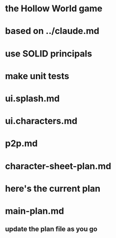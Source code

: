 # the Hollow World game
# based on ../claude.md
# use SOLID principals
# make unit tests

# ui.splash.md
# ui.characters.md
# p2p.md
# character-sheet-plan.md

# here's the current plan
# main-plan.md
## update the plan file as you go

